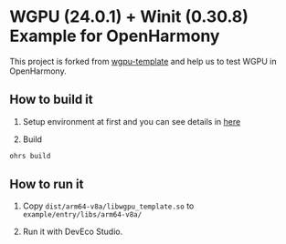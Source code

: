 # WGPU (24.0.1) + Winit (0.30.8) Example for OpenHarmony

This project is forked from [wgpu-template](https://github.com/Foxicution/wgpu-template) and help us to test WGPU in OpenHarmony.

## How to build it

1. Setup environment at first and you can see details in [here](https://ohos.rs/en/docs/basic/quick-start.html)

2. Build

```bash
ohrs build
```

## How to run it

1. Copy `dist/arm64-v8a/libwgpu_template.so` to `example/entry/libs/arm64-v8a/`

2. Run it with DevEco Studio.
